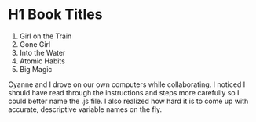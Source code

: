 # H1 Book Titles
1. Girl on the Train
2. Gone Girl
3. Into the Water
4. Atomic Habits
5. Big Magic

Cyanne and I drove on our own computers while collaborating. I noticed I should have read through the instructions and steps more carefully so I could better name the .js file. I also realized how hard it is to come up with accurate, descriptive variable names on the fly. 
